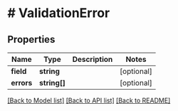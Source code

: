 # # ValidationError

## Properties

Name | Type | Description | Notes
------------ | ------------- | ------------- | -------------
**field** | **string** |  | [optional]
**errors** | **string[]** |  | [optional]

[[Back to Model list]](../../../README.md#models) [[Back to API list]](../../../README.md#endpoints) [[Back to README]](../../../README.md)
